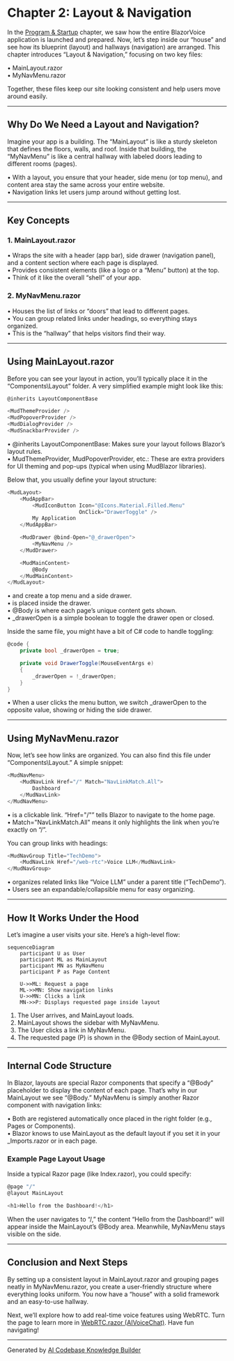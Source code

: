 # Chapter 2: Layout & Navigation

In the [Program & Startup](01_program___startup_.md) chapter, we saw how the entire BlazorVoice application is launched and prepared. Now, let’s step inside our “house” and see how its blueprint (layout) and hallways (navigation) are arranged. This chapter introduces “Layout & Navigation,” focusing on two key files:

• MainLayout.razor  
• MyNavMenu.razor  

Together, these files keep our site looking consistent and help users move around easily.

---

## Why Do We Need a Layout and Navigation?

Imagine your app is a building. The “MainLayout” is like a sturdy skeleton that defines the floors, walls, and roof. Inside that building, the “MyNavMenu” is like a central hallway with labeled doors leading to different rooms (pages).

• With a layout, you ensure that your header, side menu (or top menu), and content area stay the same across your entire website.  
• Navigation links let users jump around without getting lost.

---

## Key Concepts

### 1. MainLayout.razor
• Wraps the site with a header (app bar), side drawer (navigation panel), and a content section where each page is displayed.  
• Provides consistent elements (like a logo or a “Menu” button) at the top.  
• Think of it like the overall “shell” of your app.

### 2. MyNavMenu.razor
• Houses the list of links or “doors” that lead to different pages.  
• You can group related links under headings, so everything stays organized.  
• This is the “hallway” that helps visitors find their way.

---

## Using MainLayout.razor

Before you can see your layout in action, you’ll typically place it in the “Components\Layout” folder. A very simplified example might look like this:

```csharp
@inherits LayoutComponentBase

<MudThemeProvider />
<MudPopoverProvider />
<MudDialogProvider />
<MudSnackbarProvider />
```

• @inherits LayoutComponentBase: Makes sure your layout follows Blazor’s layout rules.  
• MudThemeProvider, MudPopoverProvider, etc.: These are extra providers for UI theming and pop-ups (typical when using MudBlazor libraries).

Below that, you usually define your layout structure:

```csharp
<MudLayout>
    <MudAppBar>
        <MudIconButton Icon="@Icons.Material.Filled.Menu"
                       OnClick="DrawerToggle" />
        My Application
    </MudAppBar>

    <MudDrawer @bind-Open="@_drawerOpen">
        <MyNavMenu />
    </MudDrawer>

    <MudMainContent>
        @Body
    </MudMainContent>
</MudLayout>
```

• <MudAppBar> and <MudDrawer> create a top menu and a side drawer.  
• <MyNavMenu /> is placed inside the drawer.  
• @Body is where each page’s unique content gets shown.  
• _drawerOpen is a simple boolean to toggle the drawer open or closed.

Inside the same file, you might have a bit of C# code to handle toggling:

```csharp
@code {
    private bool _drawerOpen = true;

    private void DrawerToggle(MouseEventArgs e)
    {
        _drawerOpen = !_drawerOpen;
    }
}
```

• When a user clicks the menu button, we switch _drawerOpen to the opposite value, showing or hiding the side drawer.

---

## Using MyNavMenu.razor

Now, let’s see how links are organized. You can also find this file under “Components\Layout.” A simple snippet:

```csharp
<MudNavMenu>
    <MudNavLink Href="/" Match="NavLinkMatch.All">
        Dashboard
    </MudNavLink>
</MudNavMenu>
```

• <MudNavLink> is a clickable link. “Href="/"” tells Blazor to navigate to the home page.  
• Match="NavLinkMatch.All" means it only highlights the link when you’re exactly on “/”.

You can group links with headings:

```csharp
<MudNavGroup Title="TechDemo">
    <MudNavLink Href="/web-rtc">Voice LLM</MudNavLink>
</MudNavGroup>
```

• <MudNavGroup> organizes related links like “Voice LLM” under a parent title (“TechDemo”).  
• Users see an expandable/collapsible menu for easy organizing.

---

## How It Works Under the Hood

Let’s imagine a user visits your site. Here’s a high-level flow:

```mermaid
sequenceDiagram
    participant U as User
    participant ML as MainLayout
    participant MN as MyNavMenu
    participant P as Page Content

    U->>ML: Request a page
    ML->>MN: Show navigation links
    U->>MN: Clicks a link
    MN->>P: Displays requested page inside layout
```

1. The User arrives, and MainLayout loads.  
2. MainLayout shows the sidebar with MyNavMenu.  
3. The User clicks a link in MyNavMenu.  
4. The requested page (P) is shown in the @Body section of MainLayout.

---

## Internal Code Structure

In Blazor, layouts are special Razor components that specify a “@Body” placeholder to display the content of each page. That’s why in our MainLayout we see “@Body.” MyNavMenu is simply another Razor component with navigation links:

• Both are registered automatically once placed in the right folder (e.g., Pages or Components).  
• Blazor knows to use MainLayout as the default layout if you set it in your _Imports.razor or in each page.  

### Example Page Layout Usage

Inside a typical Razor page (like Index.razor), you could specify:

```csharp
@page "/"
@layout MainLayout

<h1>Hello from the Dashboard!</h1>
```

When the user navigates to “/,” the content “Hello from the Dashboard!” will appear inside the MainLayout’s @Body area. Meanwhile, MyNavMenu stays visible on the side.

---

## Conclusion and Next Steps

By setting up a consistent layout in MainLayout.razor and grouping pages neatly in MyNavMenu.razor, you create a user-friendly structure where everything looks uniform. You now have a “house” with a solid framework and an easy-to-use hallway.  

Next, we’ll explore how to add real-time voice features using WebRTC. Turn the page to learn more in [WebRTC.razor (AIVoiceChat)](03_webrtc_razor__aivoicechat__.md). Have fun navigating!

---

Generated by [AI Codebase Knowledge Builder](https://github.com/The-Pocket/Tutorial-Codebase-Knowledge)